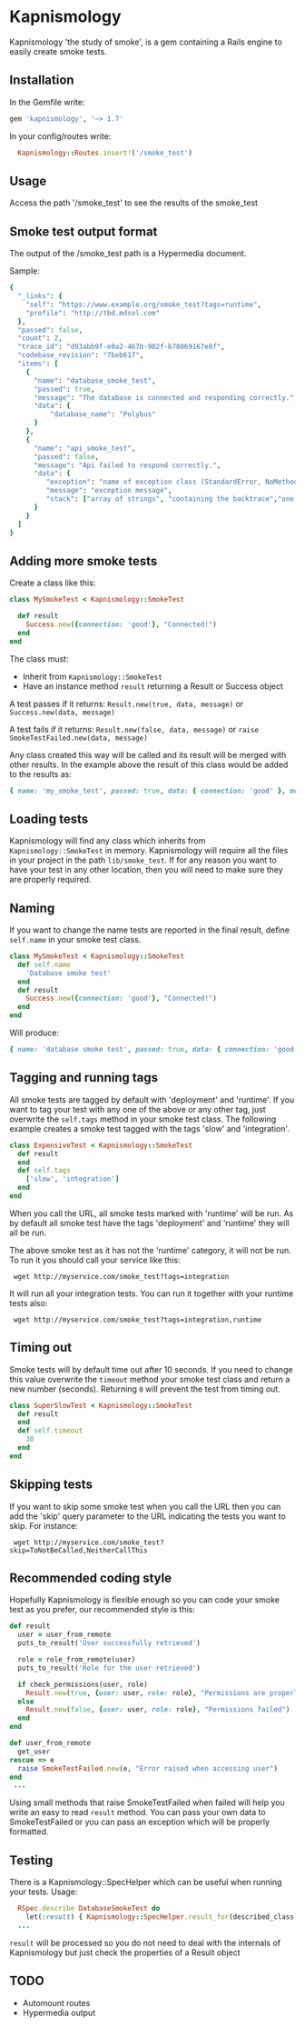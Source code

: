 # Kapnismology

Kapnismology 'the study of smoke', is a gem containing a Rails engine to easily create smoke tests.

## Installation

In the Gemfile write:
```ruby
gem 'kapnismology', '~> 1.7'
```

In your config/routes write:

```ruby
  Kapnismology::Routes.insert!('/smoke_test')
```

## Usage

Access the path '/smoke_test' to see the results of the smoke_test

## Smoke test output format

The output of the /smoke_test path is a Hypermedia document.

Sample:

```ruby
{
  "_links": {
    "self": "https://www.example.org/smoke_test?tags=runtime",
    "profile": "http://tbd.mdsol.com"
  },
  "passed": false,
  "count": 2,
  "trace_id": "d93abb9f-e0a2-467b-902f-b78069167e8f",
  "codebase_revision": "7beb617",
  "items": [
    {
      "name": "database_smoke_test",
      "passed": true,
      "message": "The database is connected and responding correctly.",
      "data": {
          "database_name": "Polybus"
      }
    },
    {
      "name": "api_smoke_test",
      "passed": false,
      "message": "Api failed to respond correctly.",
      "data": {
         "exception": "name of exception class (StandardError, NoMethodError)",
         "message": "exception message",
         "stack": ["array of strings", "containing the backtrace","one string per backtrace entry"]
      }
    }
  ]
}
```

## Adding more smoke tests

Create a class like this:
```ruby
class MySmokeTest < Kapnismology::SmokeTest

  def result
    Success.new({connection: 'good'}, "Connected!")
  end
end
```

The class must:
- Inherit from `Kapnismology::SmokeTest`
- Have an instance method `result` returning a Result or Success object

A test passes if it returns:
`Result.new(true, data, message)` or
`Success.new(data, message)`

A test fails if it returns:
`Result.new(false, data, message)` or
`raise SmokeTestFailed.new(data, message)`


Any class created this way will be called and its result will be merged with other results.
In the example above the result of this class would be added to the results as:
```ruby
{ name: 'my_smoke_test', passed: true, data: { connection: 'good' }, message: 'Connected!' }
```

## Loading tests

Kapnismology will find any class which inherits from `Kapnismology::SmokeTest` in memory.
Kapnismology will require all the files in your project in the path `lib/smoke_test`.
If for any reason you want to have your test in any other location, then you will need to make sure they are properly required.

## Naming

If you want to change the name tests are reported in the final result, define `self.name` in your smoke test class.

```ruby
class MySmokeTest < Kapnismology::SmokeTest
  def self.name
    'Database smoke test'
  end
  def result
    Success.new({connection: 'good'}, "Connected!")
  end
end
```

Will produce:
```ruby
{ name: 'database smoke test', passed: true, data: { connection: 'good' }, message: 'Connected!' }

```

## Tagging and running tags

All smoke tests are tagged by default with 'deployment' and 'runtime'.
If you want to tag your test with any one of the above or any other tag, just overwrite the `self.tags` method in your smoke test class.
The following example creates a smoke test tagged with the tags 'slow' and 'integration'.

```Ruby
class ExpensiveTest < Kapnismology::SmokeTest
  def result
  end
  def self.tags
    ['slow', 'integration']
  end
end
```

When you call the URL, all smoke tests marked with 'runtime' will be run. As by default all smoke test have the tags 'deployment' and 'runtime' they will all be run.

The above smoke test as it has not the 'runtime' category, it will not be run. To run it you should call your service like this:
```
 wget http://myservice.com/smoke_test?tags=integration
```

It will run all your integration tests. You can run it together with your runtime tests also:
```
 wget http://myservice.com/smoke_test?tags=integration,runtime
```

## Timing out

Smoke tests will by default time out after 10 seconds. If you need to change this value overwrite the `timeout` method your smoke test class and return a new number (seconds). Returning `0` will prevent the test from timing out.

```Ruby
class SuperSlowTest < Kapnismology::SmokeTest
  def result
  end
  def self.timeout
    30
  end
end
```


## Skipping tests

If you want to skip some smoke test when you call the URL then you can add the 'skip' query parameter to the URL indicating the tests you want to skip.
For instance:
```
 wget http://myservice.com/smoke_test?skip=ToNotBeCalled,NeitherCallThis
```

## Recommended coding style

Hopefully Kapnismology is flexible enough so you can code your smoke test as you prefer, our recommended style is this:

```ruby
def result
  user = user_from_remote
  puts_to_result('User successfully retrieved')

  role = role_from_remote(user)
  puts_to_result('Role for the user retrieved')

  if check_permissions(user, role)
    Result.new(true, {user: user, role: role}, "Permissions are properly set")
  else
    Result.new(false, {user: user, role: role}, "Permissions failed")
  end
end

def user_from_remote
  get_user
rescue => e
  raise SmokeTestFailed.new(e, "Error raised when accessing user")
end
 ...
```

Using small methods that raise SmokeTestFailed when failed will help you write an easy to read `result` method.
You can pass your own data to SmokeTestFailed or you can pass an exception which will be properly formatted.


## Testing

There is a Kapnismology::SpecHelper which can be useful when running your tests.
Usage:
```ruby
  RSpec.describe DatabaseSmokeTest do
    let(:result) { Kapnismology::SpecHelper.result_for(described_class.new) }
  ...
```

`result` will be processed so you do not need to deal with the internals of Kapnismology but just check the properties of a Result object

## TODO

- Automount routes
- Hypermedia output
